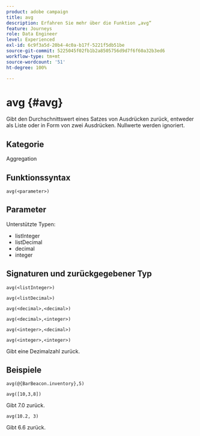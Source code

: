 ```yaml
---
product: adobe campaign
title: avg
description: Erfahren Sie mehr über die Funktion „avg“
feature: Journeys
role: Data Engineer
level: Experienced
exl-id: 6c9f3a5d-20b4-4c0a-b17f-5221f5db51be
source-git-commit: 5225045f02fb1b2a8505756d9d7f6f60a32b3ed6
workflow-type: tm+mt
source-wordcount: '51'
ht-degree: 100%

---
```


# avg {#avg}

Gibt den Durchschnittswert eines Satzes von Ausdrücken zurück, entweder als Liste oder in Form von zwei Ausdrücken. Nullwerte werden ignoriert.


## Kategorie

Aggregation

## Funktionssyntax

`avg(<parameter>)`

## Parameter

Unterstützte Typen:

* listInteger
* listDecimal
* decimal
* integer

## Signaturen und zurückgegebener Typ

`avg(<listInteger>)`

`avg(<listDecimal>)`

`avg(<decimal>,<decimal>)`

`avg(<decimal>,<integer>)`

`avg(<integer>,<decimal>)`

`avg(<integer>,<integer>)`

Gibt eine Dezimalzahl zurück.

## Beispiele

`avg(@{BarBeacon.inventory},5)`

`avg([10,3,8])`

Gibt 7.0 zurück.

`avg(10.2, 3)`

Gibt 6.6 zurück.
